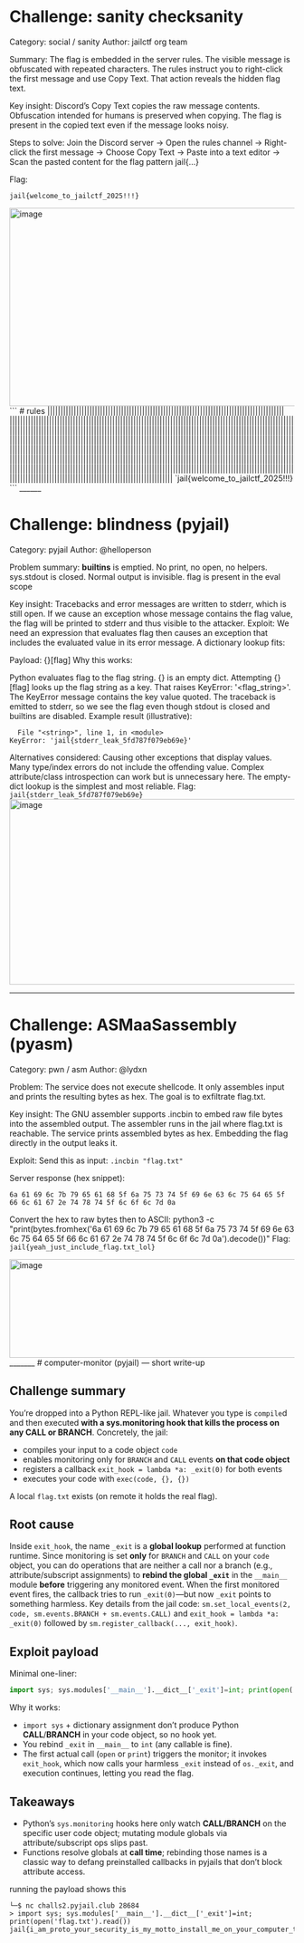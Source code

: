 # Challenge: sanity checksanity

Category: social / sanity
Author: jailctf org team

Summary:
The flag is embedded in the server rules. The visible message is obfuscated with repeated characters. The rules instruct you to right-click the first message and use Copy Text. That action reveals the hidden flag text.

Key insight:
Discord’s Copy Text copies the raw message contents. Obfuscation intended for humans is preserved when copying. The flag is present in the copied text even if the message looks noisy.

Steps to solve:
Join the Discord server -> Open the rules channel -> Right-click the first message -> Choose Copy Text -> Paste into a text editor -> Scan the pasted content for the flag pattern jail{...}

Flag:
```
jail{welcome_to_jailctf_2025!!!}
```

<img width="1466" height="350" alt="image" src="https://github.com/user-attachments/assets/c9939ebe-9a29-4657-8ef8-16b5e62dca3a" />
``` # rules ||​||||​||||​||||​||||​||||​||||​||||​||||​||||​||||​||||​||||​||||​||||​||||​||||​||||​||||​||||​||||​||||​||||​||||​||||​||||​||||​||||​||||​||||​||||​||||​||||​||||​||||​||||​||||​||||​||||​||||​||||​||||​||||​||||​||||​||||​||||​||||​||||​||||​||||​||||​||||​||||​||||​||||​||||​||||​||||​||||​||||​||||​||||​||||​||||​||||​||||​||||​||||​||||​||||​||||​||||​||||​||||​||||​||||​||||​||||​||||​||||​||||​||||​||||​||||​||||​||||​||||​||||​||||​||||​||||​||||​||||​||||​||||​||||​||||​||||​||||​||||​||||​||||​||||​||||​||||​||||​||||​||||​||||​||||​||||​||||​||||​||||​||||​||||​||||​||||​||||​||||​||||​||||​||||​||||​||||​||||​||||​||||​||||​||||​||||​||||​||||​||||​||||​||||​||||​||||​||||​||||​||||​||||​||||​||||​||||​||||​||||​||||​||||​||||​||||​||||​||||​||||​||||​||||​||||​||||​||||​||||​||||​||||​||||​||||​||||​||||​||||​||||​||||​||||​||||​||||​||||​||||​||||​||||​||||​||||​||||​||||​||||​||||​||||​||||​||||​||||​||||​||||​||||​||||​||||​||||​||||​||||​||||​||||​||||​||||​||||​|| `jail{welcome_to_jailctf_2025!!!} ```
______

# Challenge: blindness (pyjail)

Category: pyjail
Author: @helloperson

Problem summary:
__builtins__ is emptied. No print, no open, no helpers.
sys.stdout is closed. Normal output is invisible.
flag is present in the eval scope

Key insight:
Tracebacks and error messages are written to stderr, which is still open. If we cause an exception whose message contains the flag value, the flag will be printed to stderr and thus visible to the attacker.
Exploit:
We need an expression that evaluates flag then causes an exception that includes the evaluated value in its error message. A dictionary lookup fits:

Payload:
{}[flag]
Why this works:

Python evaluates flag to the flag string.
{} is an empty dict. Attempting {}[flag] looks up the flag string as a key.
That raises KeyError: '<flag_string>'. The KeyError message contains the key value quoted.
The traceback is emitted to stderr, so we see the flag even though stdout is closed and builtins are disabled.
Example result (illustrative):
```Traceback (most recent call last):
  File "<string>", line 1, in <module>
KeyError: 'jail{stderr_leak_5fd787f079eb69e}'
```
Alternatives considered:
Causing other exceptions that display values. Many type/index errors do not include the offending value.
Complex attribute/class introspection can work but is unnecessary here. The empty-dict lookup is the simplest and most reliable.
Flag:
`jail{stderr_leak_5fd787f079eb69e}`
<img width="1786" height="328" alt="image" src="https://github.com/user-attachments/assets/e3d3b92b-6d89-4d0e-8592-e4ead8f4ce5b" />
______
# Challenge: ASMaaSassembly (pyasm)

Category: pwn / asm
Author: @lydxn

Problem:
The service does not execute shellcode. It only assembles input and prints the resulting bytes as hex. The goal is to exfiltrate flag.txt.

Key insight:
The GNU assembler supports .incbin to embed raw file bytes into the assembled output. The assembler runs in the jail where flag.txt is reachable. The service prints assembled bytes as hex. Embedding the flag directly in the output leaks it.

Exploit:
Send this as input:
`.incbin "flag.txt"`

Server response (hex snippet):
```Compiled shellcode to X86!
6a 61 69 6c 7b 79 65 61 68 5f 6a 75 73 74 5f 69 6e 63 6c 75 64 65 5f 66 6c 61 67 2e 74 78 74 5f 6c 6f 6c 7d 0a
```
Convert the hex to raw bytes then to ASCII:
python3 -c "print(bytes.fromhex('6a 61 69 6c 7b 79 65 61 68 5f 6a 75 73 74 5f 69 6e 63 6c 75 64 65 5f 66 6c 61 67 2e 74 78 74 5f 6c 6f 6c 7d 0a').decode())"
Flag:
`jail{yeah_just_include_flag.txt_lol}`

<img width="2176" height="174" alt="image" src="https://github.com/user-attachments/assets/10ec3891-fc54-4bfe-bdc1-c98c0c35c94d" />
_______
# computer-monitor (pyjail) — short write-up

## Challenge summary

You’re dropped into a Python REPL-like jail. Whatever you type is `compile`d and then executed **with a sys.monitoring hook that kills the process on any CALL or BRANCH**. Concretely, the jail:

* compiles your input to a code object `code`
* enables monitoring only for `BRANCH` and `CALL` events **on that code object**
* registers a callback `exit_hook = lambda *a: _exit(0)` for both events
* executes your code with `exec(code, {}, {})` 

A local `flag.txt` exists (on remote it holds the real flag). 

## Root cause

Inside `exit_hook`, the name `_exit` is a **global lookup** performed at function runtime. Since monitoring is set **only** for `BRANCH` and `CALL` on your `code` object, you can do operations that are neither a call nor a branch (e.g., attribute/subscript assignments) to **rebind the global `_exit`** in the `__main__` module **before** triggering any monitored event. When the first monitored event fires, the callback tries to run `_exit(0)`—but now `_exit` points to something harmless.
Key details from the jail code: `sm.set_local_events(2, code, sm.events.BRANCH + sm.events.CALL)` and `exit_hook = lambda *a: _exit(0)` followed by `sm.register_callback(..., exit_hook)`. 

## Exploit payload
Minimal one-liner:
```py
import sys; sys.modules['__main__'].__dict__['_exit']=int; print(open('flag.txt').read())
```

Why it works:

* `import sys` + dictionary assignment don’t produce Python **CALL**/**BRANCH** in your code object, so no hook yet.
* You rebind `_exit` in `__main__` to `int` (any callable is fine).
* The first actual call (`open` or `print`) triggers the monitor; it invokes `exit_hook`, which now calls your harmless `_exit` instead of `os._exit`, and execution continues, letting you read the flag. 

## Takeaways

* Python’s `sys.monitoring` hooks here only watch **CALL/BRANCH** on the specific user code object; mutating module globals via attribute/subscript ops slips past.
* Functions resolve globals at **call time**; rebinding those names is a classic way to defang preinstalled callbacks in pyjails that don’t block attribute access. 

running the payload shows this
```┌──(kali㉿PC)-[~]
└─$ nc challs2.pyjail.club 28684
> import sys; sys.modules['__main__'].__dict__['_exit']=int; print(open('flag.txt').read())
jail{i_am_proto_your_security_is_my_motto_install_me_on_your_computer_to_protect_your_data_better_f6b37a6e6d0b0af2b5da77a61cd0af7c}
```

